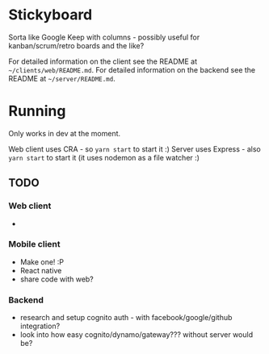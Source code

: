 # Stickyboard

Sorta like Google Keep with columns - possibly useful for kanban/scrum/retro boards and the like?

For detailed information on the client see the README at `~/clients/web/README.md`.
For detailed information on the backend see the README at `~/server/README.md`.

# Running

Only works in dev at the moment.

Web client uses CRA - so `yarn start` to start it :)
Server uses Express - also `yarn start` to start it (it uses nodemon as a file watcher :)


## TODO

### Web client

 * 

### Mobile client

 * Make one! :P
 * React native
 * share code with web?

### Backend

 * research and setup cognito auth - with facebook/google/github integration?
 * look into how easy cognito/dynamo/gateway??? without server would be?
